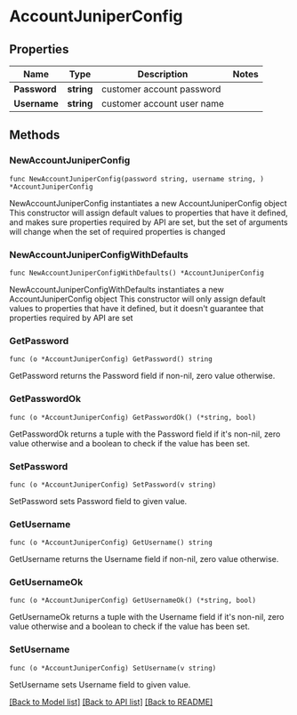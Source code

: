 # AccountJuniperConfig

## Properties

Name | Type | Description | Notes
------------ | ------------- | ------------- | -------------
**Password** | **string** | customer account password | 
**Username** | **string** | customer account user name | 

## Methods

### NewAccountJuniperConfig

`func NewAccountJuniperConfig(password string, username string, ) *AccountJuniperConfig`

NewAccountJuniperConfig instantiates a new AccountJuniperConfig object
This constructor will assign default values to properties that have it defined,
and makes sure properties required by API are set, but the set of arguments
will change when the set of required properties is changed

### NewAccountJuniperConfigWithDefaults

`func NewAccountJuniperConfigWithDefaults() *AccountJuniperConfig`

NewAccountJuniperConfigWithDefaults instantiates a new AccountJuniperConfig object
This constructor will only assign default values to properties that have it defined,
but it doesn't guarantee that properties required by API are set

### GetPassword

`func (o *AccountJuniperConfig) GetPassword() string`

GetPassword returns the Password field if non-nil, zero value otherwise.

### GetPasswordOk

`func (o *AccountJuniperConfig) GetPasswordOk() (*string, bool)`

GetPasswordOk returns a tuple with the Password field if it's non-nil, zero value otherwise
and a boolean to check if the value has been set.

### SetPassword

`func (o *AccountJuniperConfig) SetPassword(v string)`

SetPassword sets Password field to given value.


### GetUsername

`func (o *AccountJuniperConfig) GetUsername() string`

GetUsername returns the Username field if non-nil, zero value otherwise.

### GetUsernameOk

`func (o *AccountJuniperConfig) GetUsernameOk() (*string, bool)`

GetUsernameOk returns a tuple with the Username field if it's non-nil, zero value otherwise
and a boolean to check if the value has been set.

### SetUsername

`func (o *AccountJuniperConfig) SetUsername(v string)`

SetUsername sets Username field to given value.



[[Back to Model list]](../README.md#documentation-for-models) [[Back to API list]](../README.md#documentation-for-api-endpoints) [[Back to README]](../README.md)


